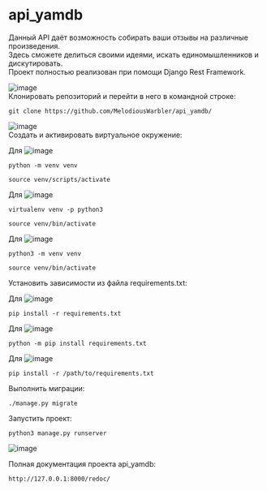 # api_yamdb
Данный API даёт возможность собирать ваши отзывы на различные произведения. <br/>
Здесь сможете делиться своими идеями, искать единомышленников и дискутировать. <br/>
Проект полностью реализован при помощи Django Rest Framework. <br/>

![image](https://img.shields.io/badge/GitHub-100000?style=for-the-badge&logo=github&logoColor=white) <br/>
Клонировать репозиторий и перейти в него в командной строке:

```
git clone https://github.com/MelodiousWarbler/api_yamdb/
```
![image](https://img.shields.io/badge/Django-092E20?style=for-the-badge&logo=django&logoColor=green) <br/>
Cоздать и активировать виртуальное окружение:

Для ![image](https://img.shields.io/badge/Windows-0078D6?style=for-the-badge&logo=windows&logoColor=white) <br/>
```
python -m venv venv
```

```
source venv/scripts/activate
```

Для ![image](https://img.shields.io/badge/mac%20os-000000?style=for-the-badge&logo=apple&logoColor=white) <br/>
```
virtualenv venv -p python3
```

```
source venv/bin/activate
```

Для  ![image](https://img.shields.io/badge/Linux-FCC624?style=for-the-badge&logo=linux&logoColor=black) <br/>
```
python3 -m venv venv
```

```
source venv/bin/activate
```

Установить зависимости из файла requirements.txt:

Для ![image](https://img.shields.io/badge/Windows-0078D6?style=for-the-badge&logo=windows&logoColor=white) <br/>
```
pip install -r requirements.txt
```

Для ![image](https://img.shields.io/badge/mac%20os-000000?style=for-the-badge&logo=apple&logoColor=white) <br/>
```
python -m pip install requirements.txt
```

Для  ![image](https://img.shields.io/badge/Linux-FCC624?style=for-the-badge&logo=linux&logoColor=black) <br/>
```
pip install -r /path/to/requirements.txt
```

Выполнить миграции:

```
./manage.py migrate
```

Запустить проект:

```
python3 manage.py runserver
```

![image](https://img.shields.io/badge/django%20rest-ff1709?style=for-the-badge&logo=django&logoColor=white) <br/>


Полная документация проекта api_yamdb:

```
http://127.0.0.1:8000/redoc/
```
